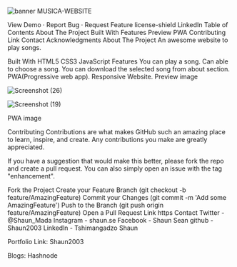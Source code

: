 
![banner](https://github.com/Shaun2003/MUSICA-website/assets/122936635/5c0ab33b-8da4-44c3-845c-a1781b6d682f)
      MUSICA-WEBSITE
      
View Demo · Report Bug · Request Feature
license-shield LinkedIn
Table of Contents
About The Project
Built With
Features
Preview
PWA
Contributing
Link
Contact
Acknowledgments
About The Project
An awesome website to play songs.

Built With
HTML5	CSS3	JavaScript
Features
You can play a song.
Can able to choose a song.
You can download the selected song from about section.
PWA(Progressive web app).
Responsive Website.
Preview
image

![Screenshot (26)](https://github.com/Shaun2003/MUSICA-website/assets/122936635/ef019475-fc30-4699-9d49-d025c659ccaf)

![Screenshot (19)](https://github.com/Shaun2003/MUSICA-website/assets/122936635/e3ce9b78-e7a2-4ea1-9148-4a9bc0365f97)



PWA
image

Contributing
Contributions are what makes GitHub such an amazing place to learn, inspire, and create. Any contributions you make are greatly appreciated.

If you have a suggestion that would make this better, please fork the repo and create a pull request. You can also simply open an issue with the tag "enhancement".

Fork the Project
Create your Feature Branch (git checkout -b feature/AmazingFeature)
Commit your Changes (git commit -m 'Add some AmazingFeature')
Push to the Branch (git push origin feature/AmazingFeature)
Open a Pull Request
Link
https
Contact
Twitter - @Shaun_Mada
Instagram - shaun.se
Facebook - Shaun Sean
github - Shaun2003
Linkedln - Tshimangadzo Shaun

Portfolio Link: Shaun2003

Blogs: Hashnode

